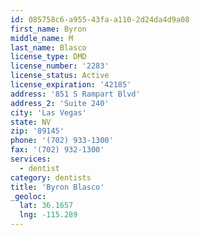 ```yaml
---
id: 085758c6-a955-43fa-a110-2d24da4d9a08
first_name: Byron
middle_name: M
last_name: Blasco
license_type: DMD
license_number: '2283'
license_status: Active
license_expiration: '42185'
address: '851 S Rampart Blvd'
address_2: 'Suite 240'
city: 'Las Vegas'
state: NV
zip: '89145'
phone: '(702) 933-1300'
fax: '(702) 932-1300'
services:
  - dentist
category: dentists
title: 'Byron Blasco'
_geoloc:
  lat: 36.1657
  lng: -115.289
---
```

